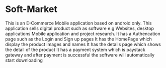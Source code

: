 # Soft-Market
This is an E-Commerce Mobile application based on android only. This application sells digital product such as software e.g Websites, desktop applications
Mobile application and project research.
It has a Authencation page such as the Login and Sign up pages 
It has the HomePage which display the product images and names
It has the details page which shows the detail of the product
It has a payment system which is paystack gateway and after payment is successful the software will automatically start downloading
